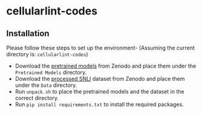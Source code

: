 # cellularlint-codes
## Installation
Please follow these steps to set up the environment-
(Assuming the current directory is: ```cellularlint-codes```)
* Download the [pretrained models](www.google.com) from Zenodo and place them under the ```Pretrained Models``` directory.
* Download the [processed SNLI](www.youtube.com) dataset from Zenodo and place them under the ```Data``` directory.
* Run ```unpack.sh``` to place the pretrained models and the dataset in the correct directory.
* Run ```pip install requirements.txt``` to install the required packages.
